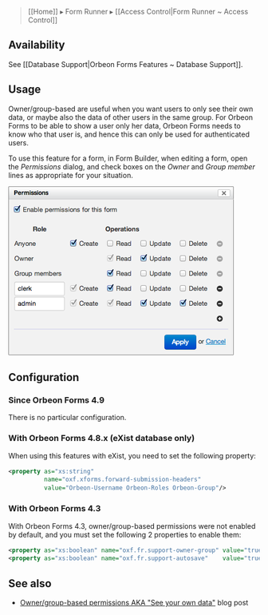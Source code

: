 > [[Home]] ▸ Form Runner ▸ [[Access Control|Form Runner ~ Access Control]]

## Availability

See [[Database Support|Orbeon Forms Features ~ Database Support]].

## Usage

Owner/group-based are useful when you want users to only see their own data, or maybe also the data of other users in the same group. For Orbeon Forms to be able to show a user only her data, Orbeon Forms needs to know who that user is, and hence this can only be used for authenticated users.

To use this feature for a form, in Form Builder, when editing a form, open the *Permissions* dialog, and check boxes on the *Owner* and *Group member* lines as appropriate for your situation.

![Permissions dialog](../images/permissions-dialog.png)

## Configuration

### Since Orbeon Forms 4.9

There is no particular configuration.

### With Orbeon Forms 4.8.x (eXist database only)

When using this features with eXist, you need to set the following property:

```xml
<property as="xs:string"
          name="oxf.xforms.forward-submission-headers"
          value="Orbeon-Username Orbeon-Roles Orbeon-Group"/>
```

### With Orbeon Forms 4.3

With Orbeon Forms 4.3, owner/group-based permissions were not enabled by default, and you must set the following 2 properties to enable them:

```xml
<property as="xs:boolean" name="oxf.fr.support-owner-group" value="true"/>
<property as="xs:boolean" name="oxf.fr.support-autosave"    value="true"/>
```

## See also

- [Owner/group-based permissions AKA "See your own data"](http://blog.orbeon.com/2013/09/ownergroup-based-permissions-aka-see.html) blog post
